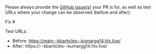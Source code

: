 Please always provide the [GitHub issue(s)](../issues) your PR is for, as well as test URLs where your change can be observed (before and after):

Fix #<gh-issue-id>

Test URLs:
- Before: https://main--kbarticles--kumargg14.hlx.live/
- After: https://<branch>--kbarticles--kumargg14.hlx.live/
